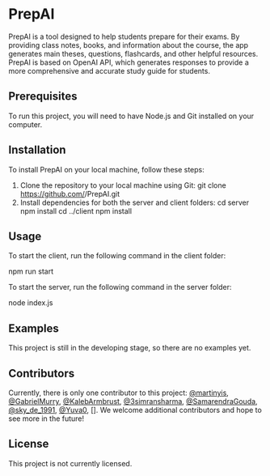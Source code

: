 # PrepAI

PrepAI is a tool designed to help students prepare for their exams. By providing class notes, books, and information about the course, the app generates main theses, questions, flashcards, and other helpful resources. PrepAI is based on OpenAI API, which generates responses to provide a more comprehensive and accurate study guide for students.

## Prerequisites

To run this project, you will need to have Node.js and Git installed on your computer.

## Installation

To install PrepAI on your local machine, follow these steps:

1. Clone the repository to your local machine using Git:
   git clone https://github.com/<your-username>/PrepAI.git
2. Install dependencies for both the server and client folders:
   cd server
   npm install
   cd ../client
   npm install

## Usage

To start the client, run the following command in the client folder:

npm run start

To start the server, run the following command in the server folder:

node index.js

## Examples

This project is still in the developing stage, so there are no examples yet.

## Contributors

Currently, there is only one contributor to this project: [@martinyis](https://github.com/martinyis), [@GabrielMurry](https://github.com/GabrielMurry), [@KalebArmbrust](https://github.com/KalebArmbrust), [@3simransharma](https://github.com/3simransharma), [@SamarendraGouda](https://github.com/SamarendraGouda), [@sky_de_1991](https://github.com/Sky-De), [@Yuva0](https://github.com/Yuva0), []. We welcome additional contributors and hope to see more in the future!

## License

This project is not currently licensed.
